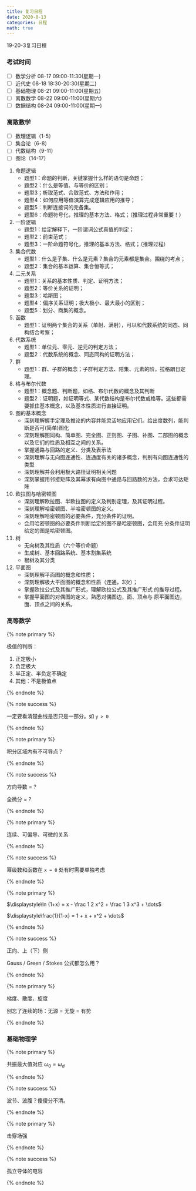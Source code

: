 ```yaml
---
title: 复习日程
date: 2020-8-13
categories: 日程
math: true
---
```


19-20-3复习日程

<!-- more -->

### 考试时间

- [ ] 数学分析  08-17 09:00-11:30(星期一)
- [ ] 近代史    08-18 18:30-20:30(星期二)
- [ ] 基础物理  08-21 09:00-11:00(星期五)
- [ ] 离散数学  08-22 09:00-11:00(星期六)
- [ ] 数据结构  08-24 09:00-11:00(星期一)

### 离散数学

- [ ] 数理逻辑（1-5）
- [ ] 集合论（6-8）
- [ ] 代数结构（9-11）
- [ ] 图论（14-17）

1. 命题逻辑
    - 题型1：命题的判断，关键掌握什么样的语句是命题；
    - 题型2：什么是等值、与等价的区别；
    - 题型3；析取范式、合取范式、方法和作用；
    - 题型4：如何应用等值演算完成逻辑应用的推导；
    - 题型5：判断连接词的完备集。
    - 题型6：命题符号化，推理的基本方法、格式；（推理过程非常重要！）
2. 一阶逻辑
    - 题型1：给定解释下，一阶谓词公式真值的判定；
    - 题型2：前束范式；
    - 题型3：一阶命题符号化，推理的基本方法、格式；（推理过程）
3. 集合代数
    - 题型1：什么是子集、什么是元素？集合的元素都是集合。围绕的考点；
    - 题型2：集合的基本运算、集合恒等式；
4. 二元关系
    - 题型1：关系的基本性质、判定、证明方法；
    - 题型2：等价关系的证明；
    - 题型3：哈斯图；
    - 题型4：偏序关系证明；极大极小、最大最小的区别；
    - 题型5：划分、商集的概念。
5. 函数
    - 题型1：证明两个集合的关系（单射、满射），可以和代数系统的同态、同构结合考察；
6. 代数系统
    - 题型1：单位元、零元、逆元的判定方法；
    - 题型2：代数系统的概念、同态同构的证明方法；
7. 群
    - 题型1：群、子群的概念；子群判定方法、陪集、元素的阶，拉格朗日定理。
8. 格与布尔代数
    - 题型1：概念题、判断题，如格、布尔代数的概念及其判断
    - 题型2：证明题，如证明等式、某代数结构是布尔代数或格等。这些都需要抓住基本概念，以及基本性质进行直接证明。
9. 图的基本概念
    - 深刻理解握手定理及推论的内容并能灵活地应用它们。给出度数列，能判断是否可(简单)图化
    - 深刻理解图同构、简单图、完全图、正则图、子图、补图、二部图的概念以及它们的性质及相互之间的关系。
    - 掌握通路与回路的定义、分类及表示法
    - 深刻理解与无向图连通性、连通度有关的诸多概念，判别有向图连通性的类型
    - 深刻理解并会利用极大路径证明相关问题
    - 深刻掌握用邻接矩阵及其幂求有向图中通路与回路数的方法，会求可达矩阵
10. 欧拉图与哈密顿图
    - 深刻理解欧拉图、半欧拉图的定义及判别定理，及其证明过程。
    - 深刻理解哈密顿图、半哈密顿图的定义。
    - 深刻理解哈密顿图的必要条件，充分条件的证明。
    - 会用哈密顿图的必要条件判断给定的图不是哈密顿图，会用充
      分条件证明给定的图是哈密顿图。
11. 树
     - 无向树及其性质（六个等价命题）
     - 生成树、基本回路系统、基本割集系统
     - 根树及其分类
12. 平面图
     - 深刻理解平面图的概念和性质；
     - 深刻理解极大平面图的概念和性质（连通，3次）；
     - 掌握欧拉公式及其推广形式，理解欧拉公式及其推广形式
       的推导过程。
     - 掌握平面图的对偶图的定义，熟悉对偶图边，面、顶点与
       原平面图边，面、顶点之间的关系。

### 高等数学

{% note primary %}

极值的判断：

1. 正定极小
2. 负定极大
3. 半正定、半负定不确定
4. 其他：不是极值点

{% endnote %}

{% note success %}

一定要看清楚曲线是否只是一部分。如 `y > 0`

{% endnote %}

{% note primary %}

积分区域内有不可导点？

{% endnote %}

{% note success %}

方向导数 = ?

全微分 = ?

{% endnote %}

{% note primary %}

连续、可偏导、可微的关系

{% endnote %}

{% note success %}

幂级数和函数在 `x = 0` 处有时需要单独考虑

{% endnote %}

{% note primary %}

$\displaystyle\ln (1+x) = x - \frac 1 2 x^2 + \frac 1 3 x^3 + \dots$

$\displaystyle\frac{1}{1-x} = 1 + x + x^2 + \dots$

{% endnote %}

{% note success %}

正向、上（下）侧

Gauss / Green / Stokes 公式都怎么用？

{% endnote %}

{% note primary %}

梯度、散度、旋度

别忘了连续的场：无源 = 无旋 = 有势

{% endnote %}

### 基础物理学

{% note primary %}

共振最大值对应 $\omega_0 = \omega_d$

{% endnote %}

{% note success %}

波节、波腹？傻傻分不清。

{% endnote %}

{% note primary %}

击穿场强

{% endnote %}

{% note success %}

孤立导体的电容

{% endnote %}